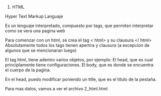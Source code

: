1. HTML

Hyper Text Markup Languaje

Es un lenguaje interpretado, compuesto por tags, que permiten interpretar como se vera una pagina web

Para comenzar con un html, se crea el tag < html> y su clausura </ html> Absolutamente todos los tags tienen apertira y clausura (a excepcion de algunos que se mencionaran luego)

El tag html, tiene adentro varios objetos, por ejemplo:
El head, que es cual principlamente tiene configuraciones.
El body, que es donde se encuentra el cuerpo de la pagina.

En el head, puedo modificar poniendo un title, que es el titulo de la pestaña.

Para mas datos, vamos a ver el archivo 2_html.html
